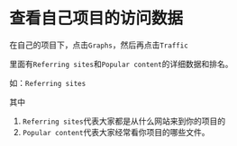 # 查看自己项目的访问数据

在自己的项目下，点击`Graphs`，然后再点击`Traffic`

里面有`Referring sites`和`Popular content`的详细数据和排名。

如：`Referring sites`

其中

1. `Referring sites`代表大家都是从什么网站来到你的项目的
2. `Popular content`代表大家经常看你项目的哪些文件。
